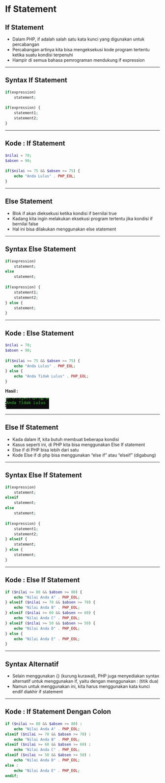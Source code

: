 # If Statement

## If Statement

- Dalam PHP, if adalah salah satu kata kunci yang digunakan untuk percabangan
- Percabangan artinya kita bisa mengeksekusi kode program tertentu ketika suatu kondisi terpenuhi
- Hampir di semua bahasa pemrograman mendukung if expression

---

## Syntax If Statement

```php
if(expression)
    statement;

if(expression) {
    statement1;
    statement2;
}
```

---

## Kode : If Statement

```php
$nilai = 70;
$absen = 90;

if($nilai >= 75 && $absen >= 75) {
    echo "Anda Lulus" . PHP_EOL;
}
```

---

## Else Statement

- Blok if akan dieksekusi ketika kondisi if bernilai true
- Kadang kita ingin melakukan eksekusi program tertentu jika kondisi if bernilai false
- Hal ini bisa dilakukan menggunakan else statement

---

## Syntax Else Statement

```php
if(expression)
    statement;
else
    statement;

if(expression) {
    statement1;
    statement2;
} else {
    statement;
}
```

---

## Kode : Else Statement

```php
$nilai = 70;
$absen = 90;

if($nilai >= 75 && $absen >= 75) {
    echo "Anda Lulus" . PHP_EOL;
} else {
    echo "Anda Tidak Lulus" . PHP_EOL;
}
```

**Hasil :**

![1](../assets/img/19/1.webp)

---

## Else If Statement

- Kada dalam If, kita butuh membuat beberapa kondisi
- Kasus seperti ini, di PHP kita bisa menggunakan Else If statement
- Else if di PHP bisa lebih dari satu
- Kode Else if di php bisa menggunakan “else if” atau “elseif” (digabung)

---

## Syntax Else If Statement

```php
if(expression)
    statement;
elseif
    statement;
else
    statement;

if(expression) {
    statement1;
    statement2;
} elseif {
    statement;
} else {
    statement;
}
```

---

## Kode : Else If Statement

```php
if ($nilai >= 88 && $absen >= 80) {
    echo "Nilai Anda A" . PHP_EOL;
} elseif ($nilai >= 70 && $absen >= 70) {
    echo "Nilai Anda B" . PHP_EOL;
} elseif ($nilai >= 60 && $absen >= 60) {
    echo "Nilai Anda C" . PHP_EOL;
} elseif ($nilai >= 50 && $absen >= 50) {
    echo "Nilai Anda D" . PHP_EOL;
} else {
    echo "Nilai Anda E" . PHP_EOL;
}
```

---

## Syntax Alternatif

- Selain menggunakan {} (kurung kurawal), PHP juga menyediakan syntax alternatif untuk menggunakan if, yaitu dengan menggunakan : (titik dua)
- Namun untuk menggunakan ini, kita harus menggunakan kata kunci endif diakhir if statement

---

## Kode : If Statement Dengan Colon

```php
if ($nilai >= 88 && $absen >= 80) :
    echo "Nilai Anda A" . PHP_EOL;
elseif ($nilai >= 70 && $absen >= 70) :
    echo "Nilai Anda B" . PHP_EOL;
elseif ($nilai >= 60 && $absen >= 60) :
    echo "Nilai Anda C" . PHP_EOL;
elseif ($nilai >= 50 && $absen >= 50) :
    echo "Nilai Anda D" . PHP_EOL;
else :
    echo "Nilai Anda E" . PHP_EOL;
endif;
```